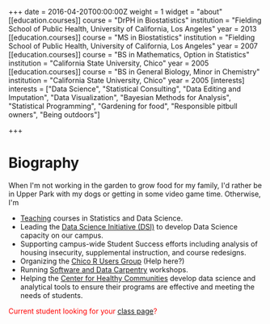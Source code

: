 +++
date = 2016-04-20T00:00:00Z
weight = 1
widget = "about"
[[education.courses]]
course = "DrPH in Biostatistics"
institution = "Fielding School of Public Health, University of California, Los Angeles"
year = 2013
[[education.courses]]
course = "MS in Biostatistics"
institution = "Fielding School of Public Health, University of California, Los Angeles"
year = 2007
[[education.courses]]
course = "BS in Mathematics, Option in Statistics"
institution = "California State University, Chico"
year = 2005
[[education.courses]]
course = "BS in General Biology, Minor in Chemistry"
institution = "California State University, Chico"
year = 2005
[interests]
interests = ["Data Science", "Statistical Consulting", "Data Editing and Imputation", "Data Visualization", "Bayesian Methods for Analysis", "Statistical Programming", "Gardening for food", "Responsible pitbull owners", "Being outdoors"]

+++
# Biography

When I'm not working in the garden to grow food for my family, I'd rather be in Upper Park with my dogs or getting in some video game time. Otherwise, I'm

* [Teaching](#teaching) courses in Statistics and Data Science.
* Leading the [Data Science Initiative (DSI)](http://datascience.csuchico.edu) to develop Data Science capacity on our campus.
* Supporting campus-wide Student Success efforts including analysis of housing insecurity, supplemental instruction, and course redesigns.
* Organizing the [Chico R Users Group](https://www.meetup.com/Chico-R-Users-Group/) (Help here?)
* Running [Software and Data Carpentry](https://carpentries.org/) workshops.
* Helping the [Center for Healthy Communities](https://www.csuchico.edu/chc/) develop data science and analytical tools to ensure their programs are effective and meeting the needs of students.

<span style="color:red">Current student looking for your [class page](#teaching)? </span>